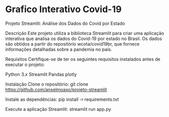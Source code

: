 # Grafico Interativo Covid-19
Projeto Streamlit: Análise dos Dados do Covid por Estado

Descrição
Este projeto utiliza a biblioteca Streamlit para criar uma aplicação interativa que analisa os dados do Covid-19 por estado no Brasil. Os dados são obtidos a partir do repositório wcota/covid19br, que fornece informações detalhadas sobre a pandemia no país.

Requisitos
Certifique-se de ter os seguintes requisitos instalados antes de executar o projeto:

Python 3.x
Streamlit
Pandas
plotly

Instalação
Clone o repositório:
git clone https://github.com/anselmoaxo/projeto-streamlit

Instale as dependências:
pip install -r requirements.txt

Execute a aplicação Streamlit:
streamlit run app.py
